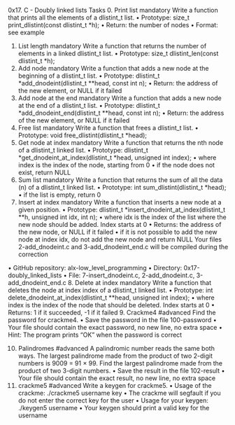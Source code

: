 0x17. C - Doubly linked lists
Tasks
0. Print list
mandatory
Write a function that prints all the elements of a dlistint_t list.
•	Prototype: size_t print_dlistint(const dlistint_t *h);
•	Return: the number of nodes
•	Format: see example
1. List length
mandatory
Write a function that returns the number of elements in a linked dlistint_t list.
•	Prototype: size_t dlistint_len(const dlistint_t *h);
2. Add node
mandatory
Write a function that adds a new node at the beginning of a dlistint_t list.
•	Prototype: dlistint_t *add_dnodeint(dlistint_t **head, const int n);
•	Return: the address of the new element, or NULL if it failed
3. Add node at the end
mandatory
Write a function that adds a new node at the end of a dlistint_t list.
•	Prototype: dlistint_t *add_dnodeint_end(dlistint_t **head, const int n);
•	Return: the address of the new element, or NULL if it failed
4. Free list
mandatory
Write a function that frees a dlistint_t list.
•	Prototype: void free_dlistint(dlistint_t *head);
5. Get node at index
mandatory
Write a function that returns the nth node of a dlistint_t linked list.
•	Prototype: dlistint_t *get_dnodeint_at_index(dlistint_t *head, unsigned int index);
•	where index is the index of the node, starting from 0
•	if the node does not exist, return NULL
6. Sum list
mandatory
Write a function that returns the sum of all the data (n) of a dlistint_t linked list.
•	Prototype: int sum_dlistint(dlistint_t *head);
•	if the list is empty, return 0
7. Insert at index
mandatory
Write a function that inserts a new node at a given position.
•	Prototype: dlistint_t *insert_dnodeint_at_index(dlistint_t **h, unsigned int idx, int n);
•	where idx is the index of the list where the new node should be added. Index starts at 0
•	Returns: the address of the new node, or NULL if it failed
•	if it is not possible to add the new node at index idx, do not add the new node and return NULL
Your files 2-add_dnodeint.c and 3-add_dnodeint_end.c will be compiled during the correction
	
•	GitHub repository: alx-low_level_programming
•	Directory: 0x17-doubly_linked_lists
•	File: 7-insert_dnodeint.c, 2-add_dnodeint.c, 3-add_dnodeint_end.c
8. Delete at index
mandatory
Write a function that deletes the node at index index of a dlistint_t linked list.
•	Prototype: int delete_dnodeint_at_index(dlistint_t **head, unsigned int index);
•	where index is the index of the node that should be deleted. Index starts at 0
•	Returns: 1 if it succeeded, -1 if it failed
9. Crackme4
#advanced
Find the password for crackme4.
•	Save the password in the file 100-password
•	Your file should contain the exact password, no new line, no extra space
•	Hint: The program prints “OK” when the password is correct

10. Palindromes
#advanced
A palindromic number reads the same both ways. The largest palindrome made from the product of two 2-digit numbers is 9009 = 91 × 99.
Find the largest palindrome made from the product of two 3-digit numbers.
•	Save the result in the file 102-result
•	Your file should contain the exact result, no new line, no extra space
11. crackme5
#advanced
Write a keygen for crackme5.
•	Usage of the crackme: ./crackme5 username key
•	The crackme will segfault if you do not enter the correct key for the user
•	Usage for your keygen: ./keygen5 username
•	Your keygen should print a valid key for the username
